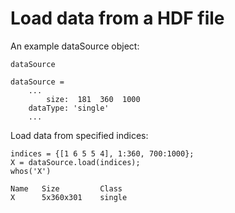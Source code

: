 # Load data from a HDF file

An example dataSource object:

```in
dataSource
```

```out
dataSource =
    ...
        size:  181  360  1000
    dataType: 'single'
    ...
```

Load data from specified indices:

```in
indices = {[1 6 5 5 4], 1:360, 700:1000};
X = dataSource.load(indices);
whos('X')
```

```out
Name   Size         Class
X      5x360x301    single 
``` 